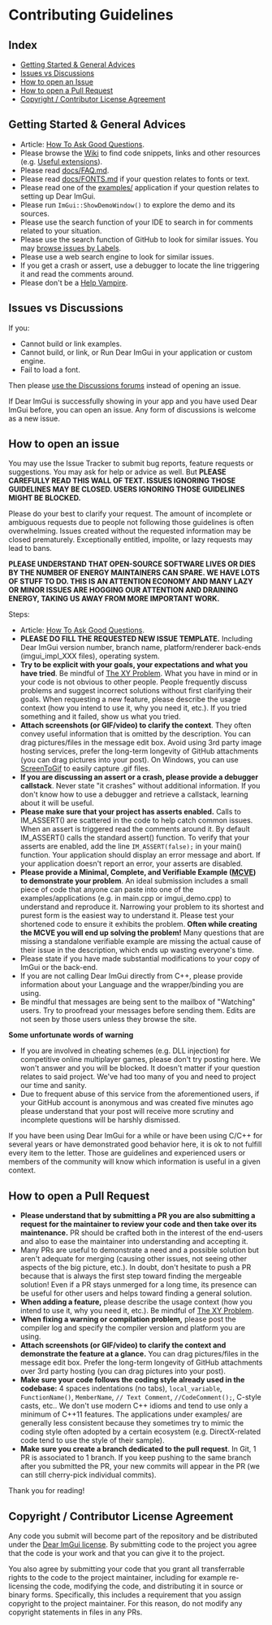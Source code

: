 # Contributing Guidelines

## Index

- [Getting Started & General Advices](#getting-started--general-advices)
- [Issues vs Discussions](#issues-vs-discussions)
- [How to open an Issue](#how-to-open-an-issue)
- [How to open a Pull Request](#how-to-open-a-pull-request)
- [Copyright / Contributor License Agreement](#copyright--contributor-license-agreement)

## Getting Started & General Advices

- Article: [How To Ask Good Questions](https://bit.ly/3nwRnx1).
- Please browse the [Wiki](https://github.com/ocornut/imgui/wiki) to find code snippets, links and other resources (e.g. [Useful extensions](https://github.com/ocornut/imgui/wiki/Useful-Extensions)).
- Please read [docs/FAQ.md](https://github.com/ocornut/imgui/blob/master/docs/FAQ.md).
- Please read [docs/FONTS.md](https://github.com/ocornut/imgui/blob/master/docs/FONTS.md) if your question relates to fonts or text.
- Please read one of the [examples/](https://github.com/ocornut/imgui/tree/master/examples) application if your question relates to setting up Dear ImGui.
- Please run `ImGui::ShowDemoWindow()` to explore the demo and its sources.
- Please use the search function of your IDE to search in for comments related to your situation.
- Please use the search function of GitHub to look for similar issues. You may [browse issues by Labels](https://github.com/ocornut/imgui/labels).
- Please use a web search engine to look for similar issues.
- If you get a crash or assert, use a debugger to locate the line triggering it and read the comments around.
- Please don't be a [Help Vampire](https://slash7.com/2006/12/22/vampires/).

## Issues vs Discussions

If you:
- Cannot build or link examples.
- Cannot build, or link, or Run Dear ImGui in your application or custom engine.
- Fail to load a font.

Then please [use the Discussions forums](https://github.com/ocornut/imgui/discussions) instead of opening an issue.

If Dear ImGui is successfully showing in your app and you have used Dear ImGui before, you can open an issue. Any form of discussions is welcome as a new issue.

## How to open an issue

You may use the Issue Tracker to submit bug reports, feature requests or suggestions. You may ask for help or advice as well. But **PLEASE CAREFULLY READ THIS WALL OF TEXT. ISSUES IGNORING THOSE GUIDELINES MAY BE CLOSED. USERS IGNORING THOSE GUIDELINES MIGHT BE BLOCKED.**

Please do your best to clarify your request. The amount of incomplete or ambiguous requests due to people not following those guidelines is often overwhelming. Issues created without the requested information may be closed prematurely. Exceptionally entitled, impolite, or lazy requests may lead to bans.

**PLEASE UNDERSTAND THAT OPEN-SOURCE SOFTWARE LIVES OR DIES BY THE NUMBER OF ENERGY MAINTAINERS CAN SPARE. WE HAVE LOTS OF STUFF TO DO. THIS IS AN ATTENTION ECONOMY AND MANY LAZY OR MINOR ISSUES ARE HOGGING OUR ATTENTION AND DRAINING ENERGY, TAKING US AWAY FROM MORE IMPORTANT WORK.**

Steps:

- Article: [How To Ask Good Questions](https://bit.ly/3nwRnx1).
- **PLEASE DO FILL THE REQUESTED NEW ISSUE TEMPLATE.** Including Dear ImGui version number, branch name, platform/renderer back-ends (imgui_impl_XXX files), operating system.
- **Try to be explicit with your goals, your expectations and what you have tried**.  Be mindful of [The XY Problem](http://xyproblem.info/). What you have in mind or in your code is not obvious to other people. People frequently discuss problems and suggest incorrect solutions without first clarifying their goals. When requesting a new feature, please describe the usage context (how you intend to use it, why you need it, etc.). If you tried something and it failed, show us what you tried.
- **Attach screenshots (or GIF/video) to clarify the context**. They often convey useful information that is omitted by the description. You can drag pictures/files in the message edit box. Avoid using 3rd party image hosting services, prefer the long-term longevity of GitHub attachments (you can drag pictures into your post). On Windows, you can use [ScreenToGif](https://www.screentogif.com/) to easily capture .gif files.
- **If you are discussing an assert or a crash, please provide a debugger callstack**. Never state "it crashes" without additional information. If you don't know how to use a debugger and retrieve a callstack, learning about it will be useful.
- **Please make sure that your project has asserts enabled.** Calls to IM_ASSERT() are scattered in the code to help catch common issues. When an assert is triggered read the comments around it. By default IM_ASSERT() calls the standard assert() function. To verify that your asserts are enabled, add the line `IM_ASSERT(false);` in your main() function. Your application should display an error message and abort. If your application doesn't report an error, your asserts are disabled. 
- **Please provide a Minimal, Complete, and Verifiable Example ([MCVE](https://stackoverflow.com/help/mcve)) to demonstrate your problem**. An ideal submission includes a small piece of code that anyone can paste into one of the examples/applications (e.g. in main.cpp or imgui_demo.cpp) to understand and reproduce it. Narrowing your problem to its shortest and purest form is the easiest way to understand it. Please test your shortened code to ensure it exhibits the problem. **Often while creating the MCVE you will end up solving the problem!** Many questions that are missing a standalone verifiable example are missing the actual cause of their issue in the description, which ends up wasting everyone's time.
- Please state if you have made substantial modifications to your copy of ImGui or the back-end.
- If you are not calling Dear ImGui directly from C++, please provide information about your Language and the wrapper/binding you are using.
- Be mindful that messages are being sent to the mailbox of "Watching" users. Try to proofread your messages before sending them. Edits are not seen by those users unless they browse the site.

**Some unfortunate words of warning**
- If you are involved in cheating schemes (e.g. DLL injection) for competitive online multiplayer games, please don't try posting here. We won't answer and you will be blocked. It doesn't matter if your question relates to said project. We've had too many of you and need to project our time and sanity.
- Due to frequent abuse of this service from the aforementioned users, if your GitHub account is anonymous and was created five minutes ago please understand that your post will receive more scrutiny and incomplete questions will be harshly dismissed.

If you have been using Dear ImGui for a while or have been using C/C++ for several years or have demonstrated good behavior here, it is ok to not fulfill every item to the letter. Those are guidelines and experienced users or members of the community will know which information is useful in a given context.

## How to open a Pull Request

- **Please understand that by submitting a PR you are also submitting a request for the maintainer to review your code and then take over its maintenance.** PR should be crafted both in the interest of the end-users and also to ease the maintainer into understanding and accepting it. 
- Many PRs are useful to demonstrate a need and a possible solution but aren't adequate for merging (causing other issues, not seeing other aspects of the big picture, etc.). In doubt, don't hesitate to push a PR because that is always the first step toward finding the mergeable solution! Even if a PR stays unmerged for a long time, its presence can be useful for other users and helps toward finding a general solution.
- **When adding a feature,** please describe the usage context (how you intend to use it, why you need it, etc.). Be mindful of [The XY Problem](http://xyproblem.info/). 
- **When fixing a warning or compilation problem,** please post the compiler log and specify the compiler version and platform you are using.
- **Attach screenshots (or GIF/video) to clarify the context and demonstrate the feature at a glance.** You can drag pictures/files in the message edit box. Prefer the long-term longevity of GitHub attachments over 3rd party hosting (you can drag pictures into your post).
- **Make sure your code follows the coding style already used in the codebase:** 4 spaces indentations (no tabs), `local_variable`, `FunctionName()`, `MemberName`, `// Text Comment`, `//CodeComment();`, C-style casts, etc.. We don't use modern C++ idioms and tend to use only a minimum of C++11 features. The applications under examples/ are generally less consistent because they sometimes try to mimic the coding style often adopted by a certain ecosystem (e.g. DirectX-related code tend to use the style of their sample). 
- **Make sure you create a branch dedicated to the pull request**. In Git, 1 PR is associated to 1 branch. If you keep pushing to the same branch after you submitted the PR, your new commits will appear in the PR (we can still cherry-pick individual commits).

Thank you for reading!

## Copyright / Contributor License Agreement

Any code you submit will become part of the repository and be distributed under the [Dear ImGui license](https://github.com/ocornut/imgui/blob/master/LICENSE.txt). By submitting code to the project you agree that the code is your work and that you can give it to the project.

You also agree by submitting your code that you grant all transferrable rights to the code to the project maintainer, including for example re-licensing the code, modifying the code, and distributing it in source or binary forms. Specifically, this includes a requirement that you assign copyright to the project maintainer. For this reason, do not modify any copyright statements in files in any PRs.

